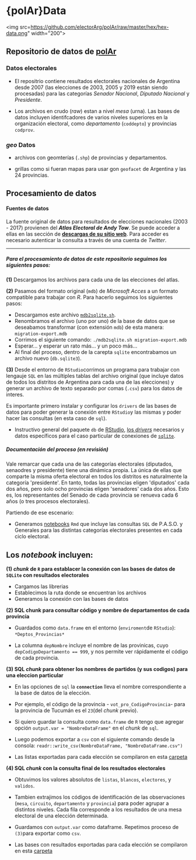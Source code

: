 # {polAr}Data

<img src=https://github.com/electorArg/polAr/raw/master/hex/hex-data.png" width="200">


## Repositorio de datos de [polAr](https://electorarg.github.io/polAr/) 


### Datos electorales

- El repositrio contiene resultados electorales nacionales de Argentina desde 2007 (las elecciones de 2003, 2005 y 2019 están siendo procesadas) para las categorías *Senador Nacional*, *Diputado Nacional* y *Presidente*. 

- Los archivos en crudo (*raw*) estan a nivel *mesa* (urna). Las bases de datos incluyen identifcadores de varios niveles superiores en la organización electoral, como *departamento* (`coddepto`) y provincias `codprov`. 


### _geo_ Datos 

- archivos con geomterías (`.shp`) de provincias y departamentos. 

- grillas como si fueran mapas para usar gon `geofacet` de Argentina y las 24 provincias. 


## Procesamiento de datos 

#### Fuentes de datos

La fuente original de datos para resultados de elecciones nacionales (2003 - 2017) provienen del **_Atlas Electoral de Andy Tow_**. Se puede acceder a ellas en  las sección de **[descargas de su sitio web](https://www.andytow.com/)**. Para acceder es necesario autenticar la consulta a través de una cuenta de *Twitter*. 

---

##### Para el procesamiento de datos de este repositorio seguimos los siguientes pasos: 

**(1)** Descargamos los archivos para cada una de las elecciones del atlas. 

**(2)** Pasamos del formato original (`mdb`) de *Microsoft Acces* a un formato compatible para trabajar con *R*. Para hacerlo seguimos los siguientes pasos: 
 -  Descargamos este archivo [`mdb2sqlite.sh`](https://raw.githubusercontent.com/atlaselectoral/elecciones/master/nacionales/fuente/mdb2sqlite.sh).
 -  Renombramos el archivo (uno por uno) de la base de datos que se deseabamos transformar (con extensión `mdb`) de esta manera: `migration-export.mdb` 
 -  Corrimos el siguiente comando:  `./mdb2sqlite.sh migration-export.mdb`
 -  Esperar... y esperar un rato más... y un poco más... 
 - Al final del proceso, dentro de la carepta `sqlite` encontrabamos un archivo nuevo (`db.sqlite3`). 

**(3)** Desde el entorno de `RStudio`corrimos un programa para trabajar con lengauje `SQL` en las múltiples tablas del archivo original (que incluye datos de todos los distritos de Argentina para cada una de las elecciones) y generar un archivo de texto separado por comas (`.csv`) para los datos de interes. 

Es importante primero instalar y configurar los `drivers` de las bases de datos para poder generar la conexión entre `RStudio`y las mismas y poder hacer las consultas (en esta caso de `sql`). 

- Instructivo general del paquete `db` de [RStudio](https://db.rstudio.com), [los *drivers*](https://db.rstudio.com/best-practices/drivers/) necesarios y datos específicos para el caso particular de conexiones de [`sqlite`](https://db.rstudio.com/databases/sqlite/).


##### Documentación del proceso (en revisión)

Vale remarcar que cada una de las categorías electorales (diputados, senaodres y presidente) tiene una dinámica propia. La única de ellas que comparte la misma oferta electoral en todos los distritos es naturalmente la categoría 'presidente'. En tanto,  todas las provincias eligen 'diputados' cada dos años, pero solo ocho provincias eligen 'senadores' cada dos años. Esto es, los representantes del Senado de cada provincia se renueva cada 6 años (o tres procesos electorales). 

Partiendo de ese escenario: 

* Generamos [notebooks](https://github.com/electorArg/PolAr_Data/tree/master/scripts/data_processing)  `Rmd` que incluye las consultas `SQL` de P.A.S.O. y Generales para las distintas categorías electorales presentes en cada ciclo electoral.  


## Los _notebook_ incluyen:

**(1)  _chunk_ de `R` para establacer la conexión con las bases de datos de `SQLite` con resultados electorales**

-   Cargamos las librerias
-   Establecimos la ruta donde se encuentran los archivos
-   Generamos la conexión con las bases de datos

**(2) SQL chunk para consultar código y nombre de departamentos de cada provincia**

-   Guardados como `data.frame` en el entorno (`enviroment`de `RStudio`): `*Deptos_Provincias*`

-   La columna `depNombre` incluye el nombre de las provinicas, cuyo
    `depCodigoDepartamento == 999`, y nos permite ver rápidamente el código de cada provincia.

**(3) SQL _chunk_ para obtener los nombres de partidos (y sus codigos) para una eleccion particular**

-   En las opciones de `sql` la **`connection`** lleva el nombre correspondiente a la base de datos de la elección.

-   Por ejemplo, el código de la provincia - `vot_pro_CodigoProvincia`- para la provincia de Tucumán es el `23`(del *chunk* previo).

-   Si quiero guardar la consulta como `data.frame` de `R` tengo que agregar opción `output.var = "NombreDataFrame"` en el *chunk* de `sql`.

-   Luego podemos exportar a `csv` con el siguiente comando desde la consola: `readr::write_csv(NombreDataFrame, "NombreDataFrame.csv")`

- Las listas exportadas para cada elección se compilaron en esta [carpeta](https://github.com/electorArg/PolAr_Data/tree/master/listas) 


**(4) SQL _chunk_ con la consulta final de los resultados electorales**

-   Obtuvimos los valores absolutos de `listas`, `blancos`, `electores`, y `validos`.

-   Tambien extrajimos los códigos de identificación de las observaciones (`mesa`, `circuito`, `departamento` y `provincia`) para poder agrupar a distintos niveles. Cada fila corresponde a los resultados de una mesa electoral de una elección determinada. 

-   Guardamos con `output.var` como dataframe. Repetimos proceso de `(3)`para exportar como `csv`.

- Las bases con resultados exportadas para cada elección se compilaron en esta [carpeta](https://github.com/electorArg/PolAr_Data/tree/master/data) 


